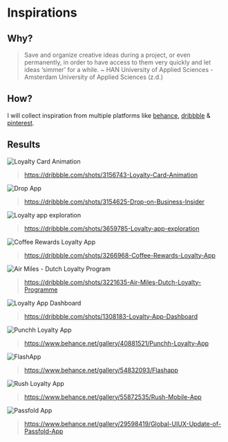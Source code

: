 # Inspirations
## Why?
> Save and organize creative ideas during a project, or even permanently, in order to have access to them very quickly and let ideas ‘simmer’ for a while. ~ HAN University of Applied Sciences - Amsterdam University of Applied Sciences (z.d.)

## How?
I will collect inspiration from multiple platforms like [behance](https://www.behance.net), [dribbble](https://dribbble.com) & [pinterest](http://pinterest.com/).

## Results
![Loyalty Card Animation](../assets/images/inspiration-1.png)
> https://dribbble.com/shots/3156743-Loyalty-Card-Animation

![Drop App](../assets/images/inspiration-2.png)
> https://dribbble.com/shots/3154625-Drop-on-Business-Insider

![Loyalty app exploration](../assets/images/inspiration-3.png)
> https://dribbble.com/shots/3659785-Loyalty-app-exploration

![Coffee Rewards Loyalty App](../assets/images/inspiration-4.png)
> https://dribbble.com/shots/3266968-Coffee-Rewards-Loyalty-App

![Air Miles - Dutch Loyalty Program](../assets/images/inspiration-5.png)
> https://dribbble.com/shots/3221635-Air-Miles-Dutch-Loyalty-Programme

![Loyalty App Dashboard](../assets/images/inspiration-6.png)
> https://dribbble.com/shots/1308183-Loyalty-App-Dashboard

![Punchh Loyalty App](../assets/images/inspiration-7.png)
> https://www.behance.net/gallery/40881521/Punchh-Loyalty-App

![FlashApp](../assets/images/inspiration-8.png)
> https://www.behance.net/gallery/54832093/Flashapp

![Rush Loyalty App](../assets/images/inspiration-9.png)
> https://www.behance.net/gallery/55872535/Rush-Mobile-App

![Passfold App](../assets/images/inspiration-10.png)
> https://www.behance.net/gallery/29598419/Global-UIUX-Update-of-Passfold-App
